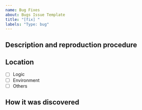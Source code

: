 ```yaml
---
name: Bug Fixes
about: Bugs Issue Template
title: "[fix] "
labels: "Type: bug"
---
```


## Description and reproduction procedure

## Location

- [ ] Logic
- [ ] Environment
- [ ] Others

## How it was discovered
